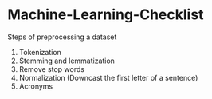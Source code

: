 # Machine-Learning-Checklist

Steps of preprocessing a dataset
1. Tokenization
2. Stemming and lemmatization
3. Remove stop words
4. Normalization (Downcast the first letter of a sentence)
5. Acronyms
